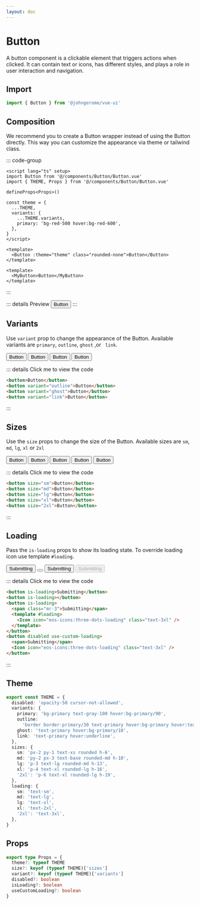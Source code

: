 ```yaml
---
layout: doc
---
```


# Button

A button component is a clickable element that triggers actions when clicked.
It can contain text or icons, has different styles, and plays a role in user interaction and navigation.

## Import

```ts
import { Button } from '@johngerome/vue-ui'
```

<script setup>
import Button from '@/components/Button/Button.vue'
import { THEME } from '@/components/Button/Button.vue'
import { Icon } from '@iconify/vue'

const theme = {
    ...THEME,
    variants: {
        ...THEME.variants,
        primary: 'bg-red-500 hover:bg-red-600'
    }
}
</script>

## Composition

We recommend you to create a Button wrapper instead of using the Button directly.
This way you can customize the appearance via theme or tailwind class.

::: code-group

```vue [MyButton.vue]
<script lang="ts" setup>
import Button from '@/components/Button/Button.vue'
import { THEME, Props } from '@/components/Button/Button.vue'

defineProps<Props>()

const theme = {
  ...THEME,
  variants: {
    ...THEME.variants,
    primary: 'bg-red-500 hover:bg-red-600',
  },
}
</script>

<template>
  <Button :theme="theme" class="rounded-none">Button</Button>
</template>
```

```vue [App.vue]
<template>
  <MyButton>Button</MyButton>
</template>
```

:::

::: details Preview
<Button :theme="theme" class="rounded-none">Button</Button>
:::

## Variants

Use `variant` prop to change the appearance of the Button. Available variants are `primary`, `outline`, `ghost` ,or ` link`.

<div class="flex items-center space-x-2">
  <Button>Button</Button>
  <Button variant="outline">Button</Button>
  <Button variant="ghost">Button</Button>
  <Button variant="link">Button</Button>
</div>

::: details Click me to view the code

```html
<button>Button</button>
<button variant="outline">Button</button>
<button variant="ghost">Button</button>
<button variant="link">Button</button>
```

:::

## Sizes

Use the `size` props to change the size of the Button. Available sizes are `sm`, `md`, `lg`, `xl` or `2xl`

<div class="flex items-center space-x-2">
  <Button size="sm">Button</Button>
  <Button size="md">Button</Button>
  <Button size="lg">Button</Button>
  <Button size="xl">Button</Button>
  <Button size="2xl">Button</Button>
</div>

::: details Click me to view the code

```html
<button size="sm">Button</button>
<button size="md">Button</button>
<button size="lg">Button</button>
<button size="xl">Button</button>
<button size="2xl">Button</button>
```

:::

## Loading

Pass the `is-loading` props to show its loading state.
To override loading icon use template `#loading`.

<div class="flex items-center space-x-2">
  <Button is-loading>Submitting</Button>
  <Button is-loading></Button>
  <Button is-loading>
    <span class="mr-3">Submitting</span>
    <template #loading>
      <Icon
        icon="eos-icons:three-dots-loading"
        class="text-3xl"
      />
    </template>
  </Button>
  <Button disabled use-custom-loading>
    <span>Submitting</span>
    <Icon
        icon="eos-icons:three-dots-loading"
        class="text-3xl"
      />
  </Button>
</div>

::: details Click me to view the code

```html
<button is-loading>Submitting</button>
<button is-loading></button>
<button is-loading>
  <span class="mr-3">Submitting</span>
  <template #loading>
    <Icon icon="eos-icons:three-dots-loading" class="text-3xl" />
  </template>
</button>
<button disabled use-custom-loading>
  <span>Submitting</span>
  <Icon icon="eos-icons:three-dots-loading" class="text-3xl" />
</button>
```

:::

## Theme

```ts
export const THEME = {
  disabled: 'opacity-50 cursor-not-allowed',
  variants: {
    primary: 'bg-primary text-gray-100 hover:bg-primary/90',
    outline:
      'border border-primary/30 text-primary hover:bg-primary hover:text-gray-100',
    ghost: 'text-primary hover:bg-primary/10',
    link: 'text-primary hover:underline',
  },
  sizes: {
    sm: 'px-2 py-1 text-xs rounded h-6',
    md: 'py-2 px-3 text-base rounded-md h-10',
    lg: 'p-3 text-lg rounded-md h-13',
    xl: 'p-4 text-xl rounded-lg h-16',
    '2xl': 'p-6 text-xl rounded-lg h-19',
  },
  loading: {
    sm: 'text-sm',
    md: 'text-lg',
    lg: 'text-xl',
    xl: 'text-2xl',
    '2xl': 'text-3xl',
  },
}
```

## Props

```ts
export type Props = {
  theme?: typeof THEME
  size?: keyof (typeof THEME)['sizes']
  variant?: keyof (typeof THEME)['variants']
  disabled?: boolean
  isLoading?: boolean
  useCustomLoading?: boolean
}
```
